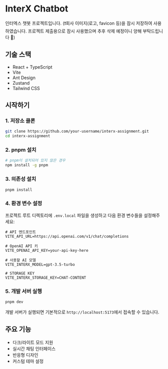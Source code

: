 # InterX Chatbot

인터엑스 챗봇 프로젝트입니다.
(❗️회사 이미지(로고, favicon 등)을 잠시 저장하여 사용하였습니다.
프로젝트 제출용으로 잠시 사용했으며 추후 삭제 예정이니 양해 부탁드립니다 🙏)

## 기술 스택

- React + TypeScript
- Vite
- Ant Design
- Zustand
- Tailwind CSS

## 시작하기

### 1. 저장소 클론

```bash
git clone https://github.com/your-username/interx-assignment.git
cd interx-assignment
```

### 2. pnpm 설치

```bash
# pnpm이 설치되어 있지 않은 경우
npm install -g pnpm
```

### 3. 의존성 설치

```bash
pnpm install
```

### 4. 환경 변수 설정

프로젝트 루트 디렉토리에 `.env.local` 파일을 생성하고 다음 환경 변수들을 설정해주세요:

```env
# API 엔드포인트
VITE_API_URL=https://api.openai.com/v1/chat/completions

# OpenAI API 키
VITE_OPENAI_API_KEY=your-api-key-here

# 사용할 AI 모델
VITE_INTERX_MODEL=gpt-3.5-turbo

# STORAGE KEY
VITE_INTERX_STORAGE_KEY=CHAT-CONTENT
```

### 5. 개발 서버 실행

```bash
pnpm dev
```

개발 서버가 실행되면 기본적으로 `http://localhost:5173`에서 접속할 수 있습니다.

## 주요 기능

- 다크/라이트 모드 지원
- 실시간 채팅 인터페이스
- 반응형 디자인
- 커스텀 테마 설정
